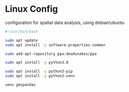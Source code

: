 # Linux Config

configuration for spatial data analysis, using debian/ubuntu

```bash
#!/usr/bin/bash

sudo apt update
sudo apt install -y software-properties-common

sudo add-apt-repository ppa:deadsnakes/ppa

sudo apt install -y python3.8

sudo apt install -y python3-pip
sudo apt install -y python3-venv

venv geopandas
```
